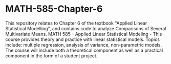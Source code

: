 # MATH-585-Chapter-6
This repository relates to Chapter 6 of the textbook "Applied Linear Statistical Modelling", and contains code to analyze Comparisons of Several Multivariate Means.  MATH 585 - Applied Linear Statistical Modeling - This course provides theory and practice with linear statistical models. Topics include: multiple regression, analysis of variance, non-parametric models. The course will include both a theoretical component as well as a practical component in the form of a student project.
